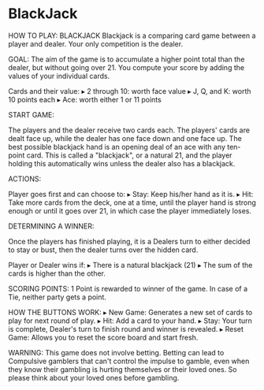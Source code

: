 # BlackJack

HOW TO PLAY: BLACKJACK
Blackjack is a comparing card game between a player and dealer.
Your only competition is the dealer.

GOAL:
The aim of the game is to accumulate a higher point total than the dealer, but without going over 21. You compute your score by adding the values of your individual cards.

Cards and their value:
&#9656; 2 through 10: worth face value
&#9656; J, Q, and K: worth 10 points each
&#9656; Ace: worth either 1 or 11 points

START GAME:

The players and the dealer receive two cards each. The players' cards are dealt face up, while the dealer has one face down and one face up.
The best possible blackjack hand is an opening deal of an ace with any ten-point card. This is called a "blackjack", or a natural 21, and the player holding this automatically wins unless the dealer also has a blackjack.

ACTIONS:

Player goes first and can choose to:
&#9656; Stay: Keep his/her hand as it is.
&#9656; Hit: Take more cards from the deck, one at a time, until the player hand is strong enough or until it goes over 21, in which case the player immediately loses.

DETERMINING A WINNER:

Once the players has finished playing, it is a Dealers turn to either decided to stay or bust, then the dealer turns over the hidden card.

Player or Dealer wins if:
&#9656; There is a natural blackjack (21)
&#9656; The sum of the cards is higher than the other.

SCORING POINTS:
1 Point is rewarded to winner of the game. In case of a Tie, neither party gets a point.

HOW THE BUTTONS WORK:
&#9656; New Game: Generates a new set of cards to play for next round of play.
&#9656; Hit: Add a card to your hand.
&#9656; Stay: Your turn is complete, Dealer's turn to finish round and winner is revealed.
&#9656; Reset Game: Allows you to reset the score board and start fresh.

WARNING: This game does not involve betting. Betting can lead to Compulsive gamblers that can't control the impulse to gamble, even when they know their gambling is hurting themselves or their loved ones. So please think about your loved ones before gambling.
